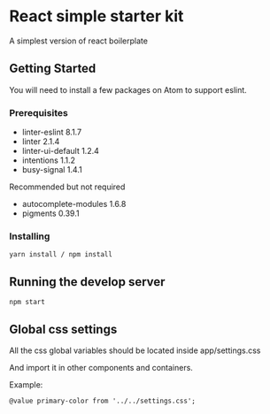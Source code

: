 # React simple starter kit

A simplest version of react boilerplate

## Getting Started

You will need to install a few packages on Atom to support eslint.

### Prerequisites

* linter-eslint 8.1.7
* linter 2.1.4
* linter-ui-default 1.2.4
* intentions 1.1.2
* busy-signal 1.4.1

Recommended but not required
* autocomplete-modules 1.6.8
* pigments 0.39.1

### Installing
```
yarn install / npm install
```
## Running the develop server

```
npm start
```
## Global css settings

All the css global variables should be located inside app/settings.css

And import it in other components and containers.

Example:

```
@value primary-color from '../../settings.css';
```

